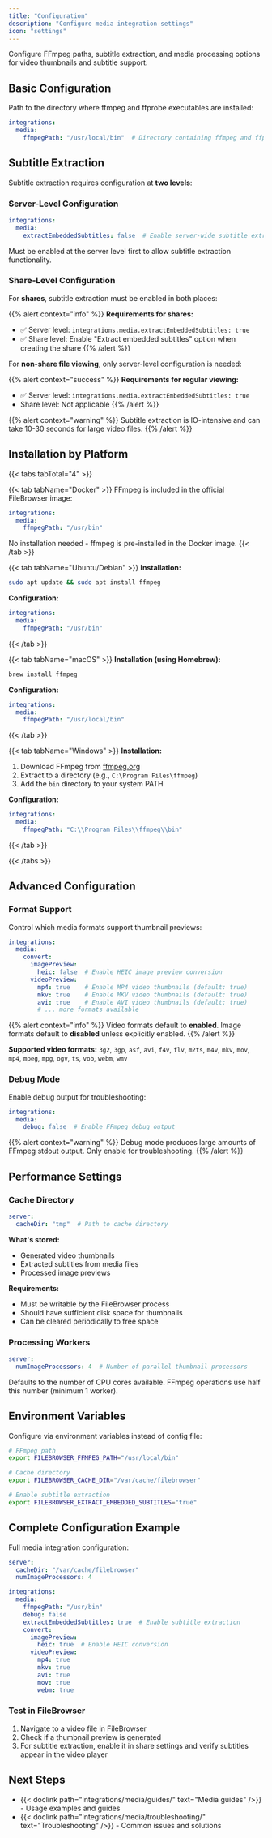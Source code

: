 ```yaml
---
title: "Configuration"
description: "Configure media integration settings"
icon: "settings"
---
```


Configure FFmpeg paths, subtitle extraction, and media processing options for video thumbnails and subtitle support.

## Basic Configuration

Path to the directory where ffmpeg and ffprobe executables are installed:

```yaml
integrations:
  media:
    ffmpegPath: "/usr/local/bin"  # Directory containing ffmpeg and ffprobe
```

## Subtitle Extraction

Subtitle extraction requires configuration at **two levels**:

### Server-Level Configuration

```yaml
integrations:
  media:
    extractEmbeddedSubtitles: false  # Enable server-wide subtitle extraction
```

Must be enabled at the server level first to allow subtitle extraction functionality.

### Share-Level Configuration

For **shares**, subtitle extraction must be enabled in both places:

{{% alert context="info" %}}
**Requirements for shares:**
- ✅ Server level: `integrations.media.extractEmbeddedSubtitles: true`
- ✅ Share level: Enable "Extract embedded subtitles" option when creating the share
{{% /alert %}}

For **non-share file viewing**, only server-level configuration is needed:

{{% alert context="success" %}}
**Requirements for regular viewing:**
- ✅ Server level: `integrations.media.extractEmbeddedSubtitles: true`
- Share level: Not applicable
{{% /alert %}}

{{% alert context="warning" %}}
Subtitle extraction is IO-intensive and can take 10-30 seconds for large video files.
{{% /alert %}}

## Installation by Platform

{{< tabs tabTotal="4" >}}

{{< tab tabName="Docker" >}}
FFmpeg is included in the official FileBrowser image:

```yaml
integrations:
  media:
    ffmpegPath: "/usr/bin"
```

No installation needed - ffmpeg is pre-installed in the Docker image.
{{< /tab >}}

{{< tab tabName="Ubuntu/Debian" >}}
**Installation:**
```bash
sudo apt update && sudo apt install ffmpeg
```

**Configuration:**
```yaml
integrations:
  media:
    ffmpegPath: "/usr/bin"
```
{{< /tab >}}

{{< tab tabName="macOS" >}}
**Installation (using Homebrew):**
```bash
brew install ffmpeg
```

**Configuration:**
```yaml
integrations:
  media:
    ffmpegPath: "/usr/local/bin"
```
{{< /tab >}}

{{< tab tabName="Windows" >}}
**Installation:**
1. Download FFmpeg from [ffmpeg.org](https://ffmpeg.org/download.html)
2. Extract to a directory (e.g., `C:\Program Files\ffmpeg`)
3. Add the `bin` directory to your system PATH

**Configuration:**
```yaml
integrations:
  media:
    ffmpegPath: "C:\\Program Files\\ffmpeg\\bin"
```
{{< /tab >}}

{{< /tabs >}}

## Advanced Configuration

### Format Support

Control which media formats support thumbnail previews:

```yaml
integrations:
  media:
    convert:
      imagePreview:
        heic: false  # Enable HEIC image preview conversion
      videoPreview:
        mp4: true    # Enable MP4 video thumbnails (default: true)
        mkv: true    # Enable MKV video thumbnails (default: true)
        avi: true    # Enable AVI video thumbnails (default: true)
        # ... more formats available
```

{{% alert context="info" %}}
Video formats default to **enabled**. Image formats default to **disabled** unless explicitly enabled.
{{% /alert %}}

**Supported video formats:**
`3g2`, `3gp`, `asf`, `avi`, `f4v`, `flv`, `m2ts`, `m4v`, `mkv`, `mov`, `mp4`, `mpeg`, `mpg`, `ogv`, `ts`, `vob`, `webm`, `wmv`

### Debug Mode

Enable debug output for troubleshooting:

```yaml
integrations:
  media:
    debug: false  # Enable FFmpeg debug output
```

{{% alert context="warning" %}}
Debug mode produces large amounts of FFmpeg stdout output. Only enable for troubleshooting.
{{% /alert %}}

## Performance Settings

### Cache Directory

```yaml
server:
  cacheDir: "tmp"  # Path to cache directory
```

**What's stored:**
- Generated video thumbnails
- Extracted subtitles from media files
- Processed image previews

**Requirements:**
- Must be writable by the FileBrowser process
- Should have sufficient disk space for thumbnails
- Can be cleared periodically to free space

### Processing Workers

```yaml
server:
  numImageProcessors: 4  # Number of parallel thumbnail processors
```

Defaults to the number of CPU cores available. FFmpeg operations use half this number (minimum 1 worker).

## Environment Variables

Configure via environment variables instead of config file:

```bash
# FFmpeg path
export FILEBROWSER_FFMPEG_PATH="/usr/local/bin"

# Cache directory
export FILEBROWSER_CACHE_DIR="/var/cache/filebrowser"

# Enable subtitle extraction
export FILEBROWSER_EXTRACT_EMBEDDED_SUBTITLES="true"
```

## Complete Configuration Example

Full media integration configuration:

```yaml
server:
  cacheDir: "/var/cache/filebrowser"
  numImageProcessors: 4

integrations:
  media:
    ffmpegPath: "/usr/bin"
    debug: false
    extractEmbeddedSubtitles: true  # Enable subtitle extraction
    convert:
      imagePreview:
        heic: true  # Enable HEIC conversion
      videoPreview:
        mp4: true
        mkv: true
        avi: true
        mov: true
        webm: true
```

### Test in FileBrowser

1. Navigate to a video file in FileBrowser
2. Check if a thumbnail preview is generated
3. For subtitle extraction, enable it in share settings and verify subtitles appear in the video player

## Next Steps

- {{< doclink path="integrations/media/guides/" text="Media guides" />}} - Usage examples and guides
- {{< doclink path="integrations/media/troubleshooting/" text="Troubleshooting" />}} - Common issues and solutions
